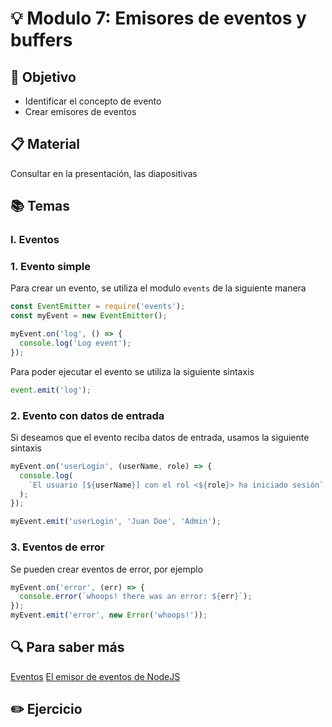 # :bulb: Modulo 7: Emisores de eventos y buffers

## :book: Objetivo

- Identificar el concepto de evento
- Crear emisores de eventos

## :clipboard: Material

Consultar en la presentación, las diapositivas

## :books: Temas

### I. Eventos

### 1. Evento simple

Para crear un evento, se utiliza el modulo `events` de la siguiente manera

```js
const EventEmitter = require('events');
const myEvent = new EventEmitter();

myEvent.on('log', () => {
  console.log('Log event');
});
```

Para poder ejecutar el evento se utiliza la siguiente sintaxis

```js
event.emit('log');
```

### 2. Evento con datos de entrada

Si deseamos que el evento reciba datos de entrada, usamos la siguiente sintaxis

```js
myEvent.on('userLogin', (userName, role) => {
  console.log(
    `El usuario [${userName}] con el rol <${role}> ha iniciado sesión`
  );
});

myEvent.emit('userLogin', 'Juan Doe', 'Admin');
```

### 3. Eventos de error

Se pueden crear eventos de error, por ejemplo

```js
myEvent.on('error', (err) => {
  console.error(`whoops! there was an error: ${err}`);
});
myEvent.emit('error', new Error('whoops!'));
```

## :mag: Para saber más

[Eventos](https://nodejs.org/api/events.html)
[El emisor de eventos de NodeJS](https://nodejs.dev/en/learn/the-nodejs-event-emitter/)

## :pencil2: Ejercicio
